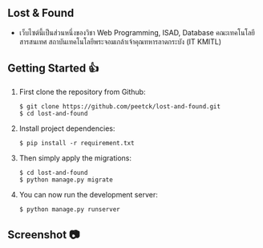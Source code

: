 ## Lost & Found 
* เว็บไซต์นี้เป็นส่วนหนึ่งของวิชา Web Programming, ISAD, Database คณะเทคโนโลยีสารสนเทศ สถาบันเทคโนโลยีพระจอมเกล้าเจ้าคุณทหารลาดกระบัง (IT KMITL)

## Getting Started 👍

1) First clone the repository from Github:
    
    ```
    $ git clone https://github.com/peetck/lost-and-found.git
    $ cd lost-and-found
    ```
    
2) Install project dependencies:
    
    ```
    $ pip install -r requirement.txt
    ```
     
3) Then simply apply the migrations:
    
    ```
    $ cd lost-and-found
    $ python manage.py migrate
    ```

4) You can now run the development server:

    ```
    $ python manage.py runserver
    ```
    
## Screenshot 📷
